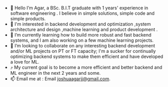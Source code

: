 
- 👋 Hello I’m Agar, a BSc. B.I.T graduate with 1 years' experience in software engineering . I believe in simple solutions, simple code and simple products.
- 👀  I'm interested in backend development and optimization ,system architecture and design ,machine learning and product development .
- 🌱 I’m currently learning how to build more robust and fast backend systems, and I am also working on a few machine learning projects.
- 💞️ I’m looking to collaborate on any interesting backend development and/or ML projects on PT or FT capacity; I'm a sucker for continually optimizing backend systems to make them efficient and have developed a love for ML.
- :arrow_heading_up: My current goal is to become a more efficient and better backend and ML engineer in the next 2 years and some.
- 📫 Email me at : Email joshuaagarjj@gmail.com.

